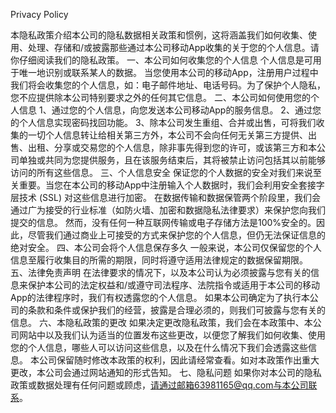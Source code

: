 
Privacy Policy

本隐私政策介绍本公司的隐私数据相关政策和惯例，这将涵盖我们如何收集、使用、处理、存储和/或披露那些通过本公司移动App收集的关于您的个人信息。请你仔细阅读我们的隐私政策。
一、本公司如何收集您的个人信息
个人信息是可用于唯一地识别或联系某人的数据。
当您使用本公司的移动App，注册用户过程中我们将会收集您的个人信息，如：电子邮件地址、电话号码。为了保护个人隐私，您不应提供除本公司特别要求之外的任何其它信息。
二、本公司如何使用您的个人信息
1、通过您的个人信息，向您发送本公司移动App的服务信息。
2、通过您的个人信息实现密码找回功能。
3、除本公司发生重组、合并或出售，可将我们收集的一切个人信息转让给相关第三方外，本公司不会向任何无关第三方提供、出售、出租、分享或交易您的个人信息，除非事先得到您的许可，或该第三方和本公司单独或共同为您提供服务，且在该服务结束后，其将被禁止访问包括其以前能够访问的所有这些信息。
三、个人信息安全
保证您的个人数据的安全对我们来说至关重要。当您在本公司的移动App中注册输入个人数据时，我们会利用安全套接字层技术 (SSL) 对这些信息进行加密。
在数据传输和数据保管两个阶段里，我们会通过广为接受的行业标准（如防火墙、加密和数据隐私法律要求）来保护您向我们提交的信息。
然而，没有任何一种互联网传输或电子存储方法是100%安全的。因此，尽管我们通过商业上可接受的方式来保护您的个人信息，但仍无法保证信息的绝对安全。
四、本公司会将个人信息保存多久
一般来说，本公司仅保留您的个人信息至履行收集目的所需的期限，同时将遵守适用法律规定的数据保留期限。
五、法律免责声明
在法律要求的情况下，以及本公司认为必须披露与您有关的信息来保护本公司的法定权益和/或遵守司法程序、法院指令或适用于本公司的移动App的法律程序时，我们有权透露您的个人信息。
如果本公司确定为了执行本公司的条款和条件或保护我们的经营，披露是合理必须的，则我们可披露与您有关的信息。
六、本隐私政策的更改
如果决定更改隐私政策，我们会在本政策中、本公司网站中以及我们认为适当的位置发布这些更改，以便您了解我们如何收集、使用您的个人信息，哪些人可以访问这些信息，以及在什么情况下我们会透露这些信息。
本公司保留随时修改本政策的权利，因此请经常查看。如对本政策作出重大更改，本公司会通过网站通知的形式告知。
七、隐私问题
如果你对本公司的隐私政策或数据处理有任何问题或顾虑，请通过邮箱63981165@qq.com与本公司联系。
